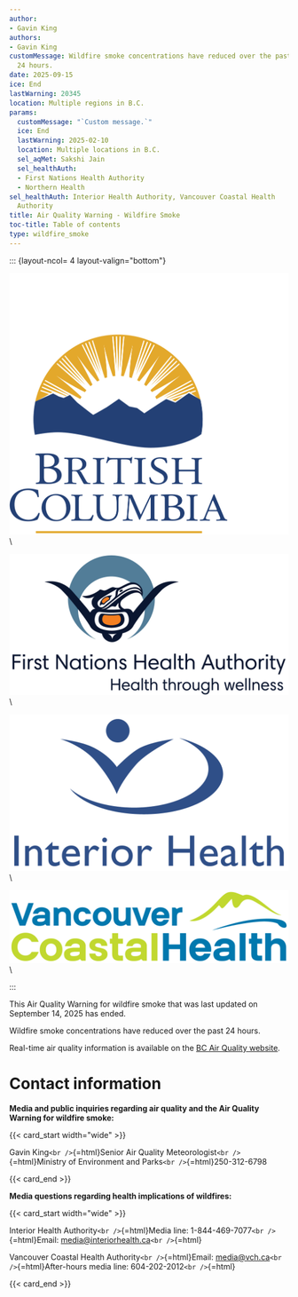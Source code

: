 ```yaml
---
author:
- Gavin King
authors:
- Gavin King
customMessage: Wildfire smoke concentrations have reduced over the past
  24 hours.
date: 2025-09-15
ice: End
lastWarning: 20345
location: Multiple regions in B.C.
params:
  customMessage: "`Custom message.`"
  ice: End
  lastWarning: 2025-02-10
  location: Multiple locations in B.C.
  sel_aqMet: Sakshi Jain
  sel_healthAuth:
  - First Nations Health Authority
  - Northern Health
sel_healthAuth: Interior Health Authority, Vancouver Coastal Health
  Authority
title: Air Quality Warning - Wildfire Smoke
toc-title: Table of contents
type: wildfire_smoke
---
```


<!--
Copyright 2025 Province of British Columbia

This work is licensed under the Creative Commons Attribution 4.0 International License.
To view a copy of this license, visit http://creativecommons.org/licenses/by/4.0/.
-->
<!-- Logo header, the layout-col should be set based on number of logos including FHNA and BCGov-->
<!-- the trailing slash means the text in square brackets is alt text -->

::: {layout-ncol= 4 layout-valign="bottom"}

![Government of British Columbia logo](/assets/logo_BCID_V_RGB_pos.png)\

![First Nations Health Authority logo](/assets/logo_FNHA.png)\

![Interior Health Authority logo](/assets/logo_IH.png)\

![Vancouver Coastal Health Authority logo](/assets/logo_VCH.png)\

:::

This Air Quality Warning for wildfire smoke that was last updated on
September 14, 2025 has ended.

Wildfire smoke concentrations have reduced over the past 24 hours.

Real-time air quality information is available on the [BC Air Quality
website](https://gov.bc.ca/airqualityhealthindex).

# Contact information

**Media and public inquiries regarding air quality and the Air Quality
Warning for wildfire smoke:**

{{< card_start width="wide" >}}

Gavin King`<br />`{=html}Senior Air Quality
Meteorologist`<br />`{=html}Ministry of Environment and
Parks`<br />`{=html}250-312-6798

{{< card_end >}}

**Media questions regarding health implications of wildfires:**

{{< card_start width="wide" >}}

Interior Health Authority`<br />`{=html}Media line:
1-844-469-7077`<br />`{=html}Email:
media@interiorhealth.ca`<br />`{=html}

Vancouver Coastal Health Authority`<br />`{=html}Email:
media@vch.ca`<br />`{=html}After-hours media line:
604-202-2012`<br />`{=html}

{{< card_end >}}
